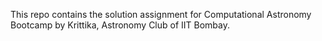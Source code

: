 This repo contains the solution assignment for Computational Astronomy Bootcamp by Krittika, Astronomy Club of IIT Bombay.

